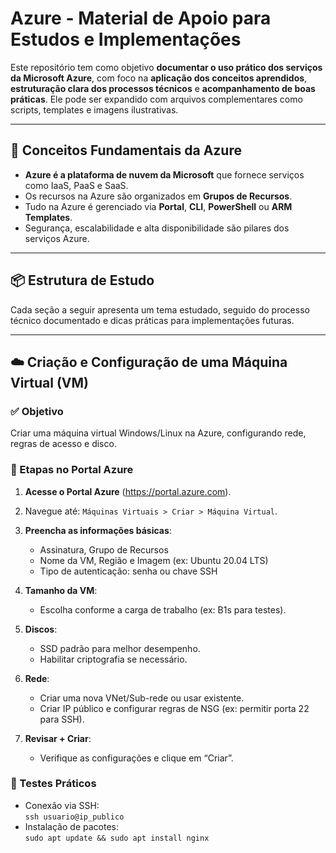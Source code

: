 # Azure - Material de Apoio para Estudos e Implementações

Este repositório tem como objetivo **documentar o uso prático dos serviços da Microsoft Azure**, com foco na **aplicação dos conceitos aprendidos**, **estruturação clara dos processos técnicos** e **acompanhamento de boas práticas**. Ele pode ser expandido com arquivos complementares como scripts, templates e imagens ilustrativas.

---

## 🧠 Conceitos Fundamentais da Azure

- **Azure é a plataforma de nuvem da Microsoft** que fornece serviços como IaaS, PaaS e SaaS.
- Os recursos na Azure são organizados em **Grupos de Recursos**.
- Tudo na Azure é gerenciado via **Portal**, **CLI**, **PowerShell** ou **ARM Templates**.
- Segurança, escalabilidade e alta disponibilidade são pilares dos serviços Azure.

---

## 📦 Estrutura de Estudo

Cada seção a seguir apresenta um tema estudado, seguido do processo técnico documentado e dicas práticas para implementações futuras.

---

## ☁️ Criação e Configuração de uma Máquina Virtual (VM)

### ✅ Objetivo
Criar uma máquina virtual Windows/Linux na Azure, configurando rede, regras de acesso e disco.

### 🔧 Etapas no Portal Azure

1. **Acesse o Portal Azure** (https://portal.azure.com).
2. Navegue até: `Máquinas Virtuais > Criar > Máquina Virtual`.
3. **Preencha as informações básicas**:
   - Assinatura, Grupo de Recursos
   - Nome da VM, Região e Imagem (ex: Ubuntu 20.04 LTS)
   - Tipo de autenticação: senha ou chave SSH

4. **Tamanho da VM**:
   - Escolha conforme a carga de trabalho (ex: B1s para testes).

5. **Discos**:
   - SSD padrão para melhor desempenho.
   - Habilitar criptografia se necessário.

6. **Rede**:
   - Criar uma nova VNet/Sub-rede ou usar existente.
   - Criar IP público e configurar regras de NSG (ex: permitir porta 22 para SSH).

7. **Revisar + Criar**:
   - Verifique as configurações e clique em “Criar”.

### 🧪 Testes Práticos

- Conexão via SSH:  
  `ssh usuario@ip_publico`
- Instalação de pacotes:  
  `sudo apt update && sudo apt install nginx`

